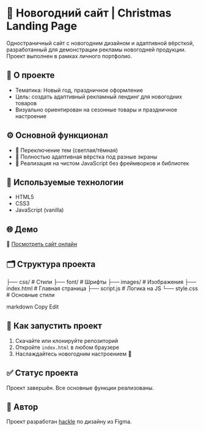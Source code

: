 # 🎄 Новогодний сайт | Christmas Landing Page

Одностраничный сайт с новогодним дизайном и адаптивной вёрсткой, разработанный для демонстрации рекламы новогодней продукции. Проект выполнен в рамках личного портфолио.

## 🌟 О проекте

- Тематика: Новый год, праздничное оформление
- Цель: создать адаптивный рекламный лендинг для новогодних товаров
- Визуально ориентирован на сезонные товары и праздничное настроение

## ⚙️ Основной функционал

- 🎨 Переключение тем (светлая/тёмная)
- 📱 Полностью адаптивная вёрстка под разные экраны
- 🧠 Реализация на чистом JavaScript без фреймворков и библиотек

## 🧰 Используемые технологии

- HTML5
- CSS3
- JavaScript (vanilla)

## 🌐 Демо

🔗 [Посмотреть сайт онлайн](https://hacklebel.github.io/Chrismas/)

## 🗂 Структура проекта

├── css/ # Стили
├── font/ # Шрифты
├── images/ # Изображения
├── index.html # Главная страница
├── script.js # Логика на JS
└── style.css # Основные стили

markdown
Copy
Edit

## 🚀 Как запустить проект

1. Скачайте или клонируйте репозиторий
2. Откройте `index.html` в любом браузере
3. Наслаждайтесь новогодним настроением 🎅

## ✅ Статус проекта

Проект завершён. Все основные функции реализованы.

## 👤 Автор

Проект разработан [hackle](https://github.com/hacklebel) по дизайну из Figma.

